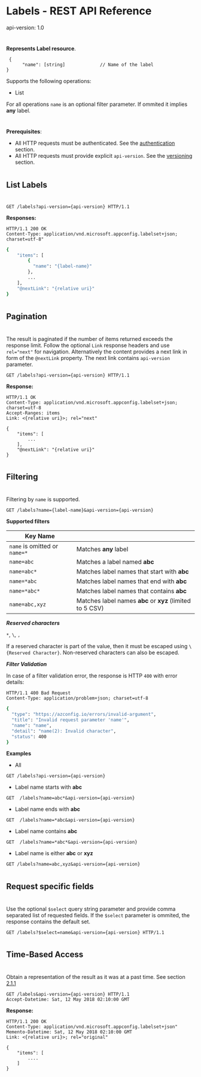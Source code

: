 # Labels - REST API Reference
api-version: 1.0
#
**Represents Label resource**.

```
 {
      "name": [string]             // Name of the label
}
```

Supports the following operations:
- List

For all operations ``name`` is an optional filter parameter. If ommited it implies **any** label.


#
#
**Prerequisites**: 
- All HTTP requests must be authenticated. See the [authentication](./authentication/index.md) section.
- All HTTP requests must provide explicit ``api-version``. See the [versioning](./versioning.md) section.
#
#
## List Labels
#
```
GET /labels?api-version={api-version} HTTP/1.1
```
**Responses:**
```
HTTP/1.1 200 OK
Content-Type: application/vnd.microsoft.appconfig.labelset+json; charset=utf-8"
```

```sh
{
    "items": [
        {
          "name": "{label-name}"
        },
        ...
    ],
    "@nextLink": "{relative uri}"
}
```

#
#
#
## Pagination
#
The result is paginated if the number of items returned exceeds the response limit. Follow the optional ``Link`` response headers and use ``rel="next"`` for navigation. 
Alternatively the content provides a next link in form of the ``@nextLink`` property. The next link contains ``api-version`` parameter.
```
GET /labels?api-version={api-version} HTTP/1.1
```
**Response:**
```
HTTP/1.1 OK
Content-Type: application/vnd.microsoft.appconfig.labelset+json; charset=utf-8
Accept-Ranges: items
Link: <{relative uri}>; rel="next"
```
```
{
    "items": [
        ...
    ],
    "@nextLink": "{relative uri}"
}
```
#
#
#
## Filtering
#
Filtering by ```name``` is supported. 

```
GET /labels?name={label-name}&api-version={api-version}
```

**Supported filters**

|Key Name||
|--|--|
|```name``` is omitted or ```name=*```|Matches **any** label|
|```name=abc```|Matches a label named  **abc**|
|```name=abc*```|Matches label names that start with **abc**|
|```name=*abc```|Matches label names that end with **abc**|
|```name=*abc*```|Matches label names that contains **abc**|
|```name=abc,xyz```|Matches label names **abc** or **xyz** (limited to 5 CSV)|


***Reserved characters***

```*```, ```\```, ```,```

If a reserved character is part of the value, then it must be escaped using ```\{Reserved Character}```. Non-reserved characters can also be escaped.


***Filter Validation***

In case of a filter validation error, the response is HTTP ```400``` with error details:

```
HTTP/1.1 400 Bad Request
Content-Type: application/problem+json; charset=utf-8
```
```sh 
{
  "type": "https://azconfig.io/errors/invalid-argument",
  "title": "Invalid request parameter 'name'",
  "name": "name",
  "detail": "name(2): Invalid character",
  "status": 400
}
```

**Examples**

- All
```
GET /labels?api-version={api-version}
```

- Label name starts with **abc**
```
GET  /labels?name=abc*&api-version={api-version}
```

- Label name ends with **abc**
```
GET  /labels?name=*abc&api-version={api-version}
```

- Label name contains **abc**
```
GET  /labels?name=*abc*&api-version={api-version}
```

- Label name is either **abc** or **xyz**
```
GET /labels?name=abc,xyz&api-version={api-version}
```

#
#
#
## Request specific fields
#
Use the optional ``$select`` query string parameter and provide comma separated list of requested fields. If the ``$select`` parameter is ommited, the response contains the default set.
```
GET /labels?$select=name&api-version={api-version} HTTP/1.1
```

#
#
#
## Time-Based Access
#
Obtain a representation of the result as it was at a past time. See section [2.1.1](https://tools.ietf.org/html/rfc7089#section-2.1)
```
GET /labels&api-version={api-version} HTTP/1.1
Accept-Datetime: Sat, 12 May 2018 02:10:00 GMT
```

**Response:**
```
HTTP/1.1 200 OK
Content-Type: application/vnd.microsoft.appconfig.labelset+json"
Memento-Datetime: Sat, 12 May 2018 02:10:00 GMT
Link: <{relative uri}>; rel="original"
```
```
{
    "items": [
        ....
    ]
}
```